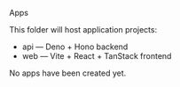 Apps

This folder will host application projects:

- api — Deno + Hono backend
- web — Vite + React + TanStack frontend

No apps have been created yet.

